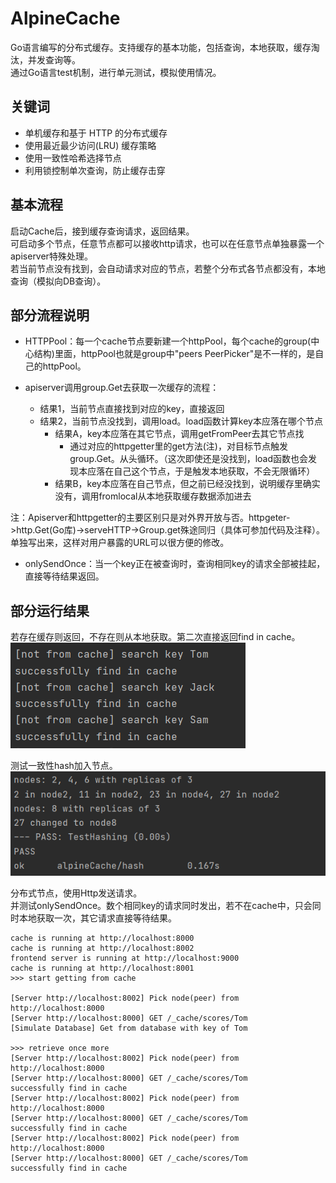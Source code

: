 # AlpineCache
Go语言编写的分布式缓存。支持缓存的基本功能，包括查询，本地获取，缓存淘汰，并发查询等。  
通过Go语言test机制，进行单元测试，模拟使用情况。

## 关键词
* 单机缓存和基于 HTTP 的分布式缓存
* 使用最近最少访问(LRU) 缓存策略
* 使用一致性哈希选择节点
* 利用锁控制单次查询，防止缓存击穿

## 基本流程
启动Cache后，接到缓存查询请求，返回结果。  
可启动多个节点，任意节点都可以接收http请求，也可以在任意节点单独暴露一个apiserver特殊处理。  
若当前节点没有找到，会自动请求对应的节点，若整个分布式各节点都没有，本地查询（模拟向DB查询）。

## 部分流程说明
* HTTPPool：每一个cache节点要新建一个httpPool，每个cache的group(中心结构)里面，httpPool也就是group中"peers PeerPicker"是不一样的，是自己的httpPool。  

* apiserver调用group.Get去获取一次缓存的流程：
  * 结果1，当前节点直接找到对应的key，直接返回
  * 结果2，当前节点没找到，调用load。load函数计算key本应落在哪个节点
    * 结果A，key本应落在其它节点，调用getFromPeer去其它节点找 
      * 通过对应的httpgetter里的get方法(注)，对目标节点触发group.Get。从头循环。（这次即使还是没找到，load函数也会发现本应落在自己这个节点，于是触发本地获取，不会无限循环）
    * 结果B，key本应落在自己节点，但之前已经没找到，说明缓存里确实没有，调用fromlocal从本地获取缓存数据添加进去
  
注：Apiserver和httpgetter的主要区别只是对外界开放与否。httpgeter->http.Get(Go库)->serveHTTP->Group.get殊途同归（具体可参加代码及注释）。单独写出来，这样对用户暴露的URL可以很方便的修改。

* onlySendOnce：当一个key正在被查询时，查询相同key的请求全部被挂起，直接等待结果返回。

## 部分运行结果
若存在缓存则返回，不存在则从本地获取。第二次直接返回find in cache。  
![http](readmeResources/basic_test.PNG)

测试一致性hash加入节点。  
![hashring](readmeResources/hashring_test.PNG)

分布式节点，使用Http发送请求。  
并测试onlySendOnce。数个相同key的请求同时发出，若不在cache中，只会同时本地获取一次，其它请求直接等待结果。  
```
cache is running at http://localhost:8000
cache is running at http://localhost:8002
frontend server is running at http://localhost:9000
cache is running at http://localhost:8001
>>> start getting from cache

[Server http://localhost:8002] Pick node(peer) from http://localhost:8000
[Server http://localhost:8000] GET /_cache/scores/Tom
[Simulate Database] Get from database with key of Tom

>>> retrieve once more
[Server http://localhost:8002] Pick node(peer) from http://localhost:8000
[Server http://localhost:8000] GET /_cache/scores/Tom
successfully find in cache
[Server http://localhost:8002] Pick node(peer) from http://localhost:8000
[Server http://localhost:8000] GET /_cache/scores/Tom
successfully find in cache
[Server http://localhost:8002] Pick node(peer) from http://localhost:8000
[Server http://localhost:8000] GET /_cache/scores/Tom
successfully find in cache
```
